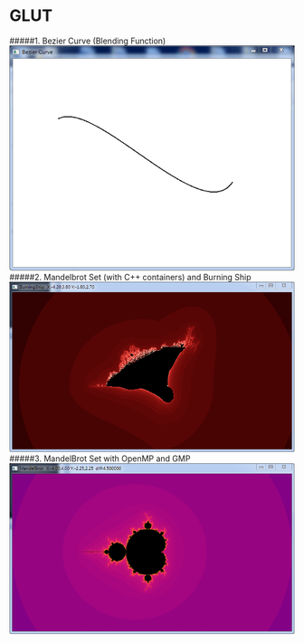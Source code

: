 # GLUT
#####1. Bezier Curve (Blending Function)
![Bcurve](./imgs/bcurve.gif)
#####2. Mandelbrot Set (with C++ containers) and Burning Ship
![Ship](./imgs/ship.gif)
#####3. MandelBrot Set with OpenMP and GMP
![mandelbrot](./imgs/mandelbrot.gif)
